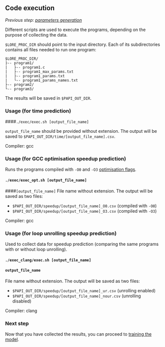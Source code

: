 ## Code execution

_Previous step: [parameters generation](03_parameters_generation.md)_

Different scripts are used to execute the programs, depending on the purpose of collecting the data.

`$LORE_PROC_DIR` should point to the input directory. Each of its subdirectories contains all files needed to run one program:

```$xslt
$LORE_PROC_DIR/
├-- program1/  
|   ├-- program1.c
|   ├-- program1_max_params.txt
|   ├-- program1_params.txt
|   └-- program1_params_names.txt
├-- program2/  
└-- program3/
```

The results will be saved in `$PAPI_OUT_DIR`.

### Usage (for time prediction)

####`./exec/exec.sh [output_file_name]`

`output_file_name` should be provided without extension. The output will be saved to `$PAPI_OUT_DIR/time/[output_file_name].csv`.

Compiler: gcc


### Usage (for GCC optimisation speedup prediction)

Runs the programs compiled with `-O0` and `-O3` [optimisation flags](https://gcc.gnu.org/onlinedocs/gcc/Optimize-Options.html).

#### `./exec/exec_opt.sh [output_file_name]`

####`[output_file_name]`
File name without extension. The output will be saved as two files: 

* `$PAPI_OUT_DIR/speedup/[output_file_name]_O0.csv` (compiled with `-O0`)
* `$PAPI_OUT_DIR/speedup/[output_file_name]_O3.csv` (compiled with `-O3`)

Compiler: gcc


### Usage (for loop unrolling speedup prediction)

Used to collect data for speedup prediction (comparing the same programs with or without loop unrolling).

#### `./exec_clang/exec.sh [output_file_name]`

#### `output_file_name` 
File name without extension. The output will be saved as two files: 

* `$PAPI_OUT_DIR/speedup/[output_file_name]_ur.csv` (unrolling enabled)
* `$PAPI_OUT_DIR/speedup/[output_file_name]_nour.csv` (unrolling disabled)

Compiler: clang


### Next step

Now that you have collected the results, you can proceed to [training the model](05_training.md).
